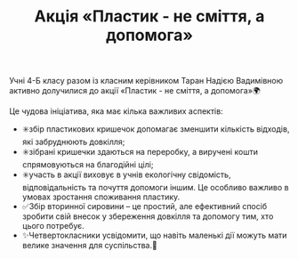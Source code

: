 ﻿---
title: Акція «Пластик - не сміття, а допомога»
---

Учні 4-Б класу разом із класним керівником Таран Надією Вадимівною активно долучилися до акції «Пластик - не сміття, а допомога»🌍

Це чудова ініціатива, яка має кілька важливих аспектів:

- ✳️збір пластикових кришечок допомагає зменшити кількість відходів, які забруднюють довкілля;
- ✳️зібрані кришечки здаються на переробку, а виручені кошти спрямовуються на благодійні цілі;
- ✳️участь в акції виховує в учнів екологічну свідомість, відповідальність та почуття допомоги іншим. Це особливо важливо в умовах зростання споживання пластику.
- ✅Збір вторинної сировини – це простий, але ефективний спосіб зробити свій внесок у збереження довкілля та допомогу тим, хто цього потребує.
- ✨Четвертокласники усвідомити, що навіть маленькі дії можуть мати велике значення для суспільства.🤗

<slideshow />